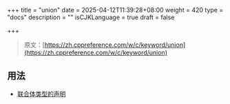 +++
title = "union"
date = 2025-04-12T11:39:28+08:00
weight = 420
type = "docs"
description = ""
isCJKLanguage = true
draft = false

+++

> 原文：[https://zh.cppreference.com/w/c/keyword/union](https://zh.cppreference.com/w/c/keyword/union)

## 用法

- [联合体类型的声明](https://zh.cppreference.com/w/c/language/union)